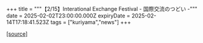 +++
title = """【2/15】Interational Exchange Festival - 国際交流のつどい -"""
date = 2025-02-02T23:00:00.000Z
expiryDate = 2025-02-14T17:18:41.523Z
tags = ["kuriyama","news"]
+++


[[source]](https://www.town.kuriyama.hokkaido.jp/soshiki/55/30063.html)
